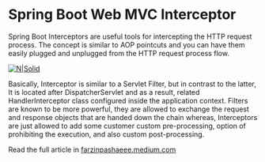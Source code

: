 # Spring Boot Web MVC Interceptor
Spring Boot Interceptors are useful tools for intercepting the HTTP request process. The concept is similar to AOP pointcuts and you can have them easily plugged and unplugged from the HTTP request process flow.

[![N|Solid](https://cdn-images-1.medium.com/max/800/1*HCeQSAnb8uVW28hVOrZZnQ.png)](https://farzinpashaeee.medium.com/)

Basically, Interceptor is similar to a Servlet Filter, but in contrast to the latter, It is located after DispatcherServlet and as a result, related HandlerInterceptor class configured inside the application context. Filters are known to be more powerful, they are allowed to exchange the request and response objects that are handed down the chain whereas, Interceptors are just allowed to add some customer custom pre-processing, option of prohibiting the execution, and also custom post-processing.

Read the full article in [farzinpashaeee.medium.com](https://farzinpashaeee.medium.com/x)
